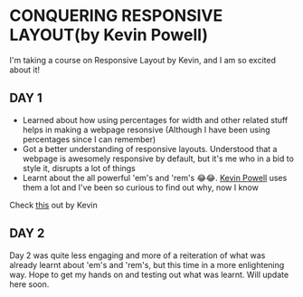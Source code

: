 # CONQUERING RESPONSIVE LAYOUT(by Kevin Powell)

I'm taking a course on Responsive Layout by Kevin, and I am so excited about it!

## DAY 1

- Learned about how using percentages for width and other related stuff helps in making a webpage resonsive (Although I have been using percentages since I can remember)
- Got a better understanding of responsive layouts. Understood that a webpage is awesomely responsive by default, but it's me who in a bid to style it, disrupts a lot of things
- Learnt about the all powerful 'em's and 'rem's 😂😂. [Kevin Powell](https://www.youtube.com/channel/UCJZv4d5rbIKd4QHMPkcABCw) uses them a lot and I've been so curious to find out why, now I know

Check [this](https://youtu.be/_-aDOAMmDHI) out by Kevin

## DAY 2

Day 2 was quite less engaging and more of a reiteration of what was already learnt about 'em's and 'rem's, but this time in a more enlightening way. Hope to get my hands on and testing out what was learnt. Will update here soon.
